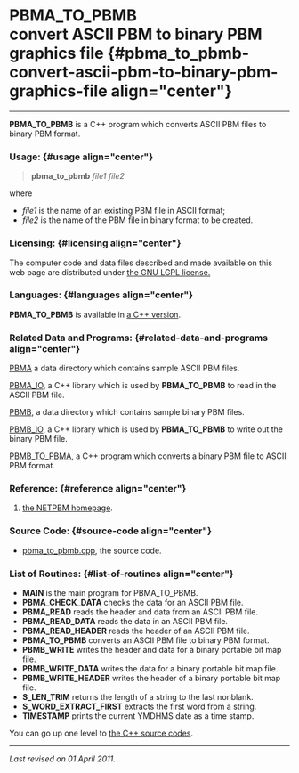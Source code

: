 PBMA\_TO\_PBMB\
convert ASCII PBM to binary PBM graphics file {#pbma_to_pbmb-convert-ascii-pbm-to-binary-pbm-graphics-file align="center"}
=============================================

------------------------------------------------------------------------

**PBMA\_TO\_PBMB** is a C++ program which converts ASCII PBM files to
binary PBM format.

### Usage: {#usage align="center"}

> **pbma\_to\_pbmb** *file1* *file2*

where

-   *file1* is the name of an existing PBM file in ASCII format;
-   *file2* is the name of the PBM file in binary format to be created.

### Licensing: {#licensing align="center"}

The computer code and data files described and made available on this
web page are distributed under [the GNU LGPL
license.](../../txt/gnu_lgpl.txt)

### Languages: {#languages align="center"}

**PBMA\_TO\_PBMB** is available in [a C++
version](../../master/pbma_to_pbmb/pbma_to_pbmb.md).

### Related Data and Programs: {#related-data-and-programs align="center"}

[PBMA](../../data/pbma/pbma.md) a data directory which contains sample
ASCII PBM files.

[PBMA\_IO](../../master/pbma_io/pbma_io.md), a C++ library which is
used by **PBMA\_TO\_PBMB** to read in the ASCII PBM file.

[PBMB](../../data/pbmb/pbmb.md), a data directory which contains
sample binary PBM files.

[PBMB\_IO](../../master/pbmb_io/pbmb_io.md), a C++ library which is
used by **PBMA\_TO\_PBMB** to write out the binary PBM file.

[PBMB\_TO\_PBMA](../../master/pbmb_to_pbma/pbmb_to_pbma.md), a C++
program which converts a binary PBM file to ASCII PBM format.

### Reference: {#reference align="center"}

1.  [the NETPBM homepage](http://netpbm.sourceforge.net/).

### Source Code: {#source-code align="center"}

-   [pbma\_to\_pbmb.cpp](pbma_to_pbmb.cpp), the source code.

### List of Routines: {#list-of-routines align="center"}

-   **MAIN** is the main program for PBMA\_TO\_PBMB.
-   **PBMA\_CHECK\_DATA** checks the data for an ASCII PBM file.
-   **PBMA\_READ** reads the header and data from an ASCII PBM file.
-   **PBMA\_READ\_DATA** reads the data in an ASCII PBM file.
-   **PBMA\_READ\_HEADER** reads the header of an ASCII PBM file.
-   **PBMA\_TO\_PBMB** converts an ASCII PBM file to binary PBM format.
-   **PBMB\_WRITE** writes the header and data for a binary portable bit
    map file.
-   **PBMB\_WRITE\_DATA** writes the data for a binary portable bit map
    file.
-   **PBMB\_WRITE\_HEADER** writes the header of a binary portable bit
    map file.
-   **S\_LEN\_TRIM** returns the length of a string to the last
    nonblank.
-   **S\_WORD\_EXTRACT\_FIRST** extracts the first word from a string.
-   **TIMESTAMP** prints the current YMDHMS date as a time stamp.

You can go up one level to [the C++ source codes](../cpp_src.md).

------------------------------------------------------------------------

*Last revised on 01 April 2011.*
